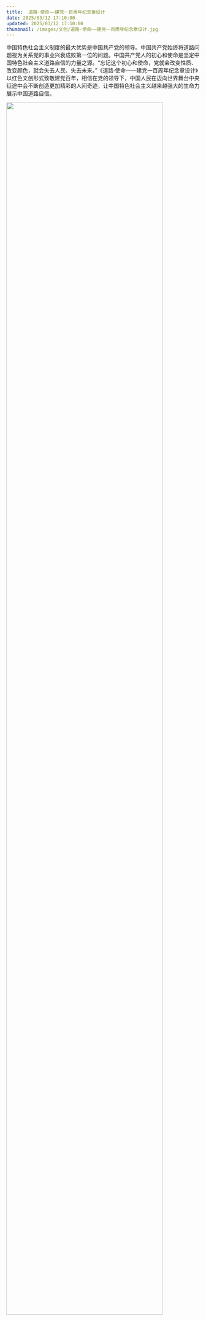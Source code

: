 ```yaml
---
title:  道路·使命——建党一百周年纪念章设计
date: 2025/03/12 17:10:00
updated: 2025/03/12 17:10:00
thumbnail: /images/文创/道路·使命——建党一百周年纪念章设计.jpg
---
```


中国特色社会主义制度的最大优势是中国共产党的领导。中国共产党始终将道路问题视为关系党的事业兴衰成败第一位的问题。中国共产党人的初心和使命是坚定中国特色社会主义道路自信的力量之源。“忘记这个初心和使命，党就会改变性质、改变颜色，就会失去人民、失去未来。”《道路·使命——建党一百周年纪念章设计》以红色文创形式致敬建党百年，相信在党的领导下，中国人民在迈向世界舞台中央征途中会不断创造更加精彩的人间奇迹，让中国特色社会主义越来越强大的生命力展示中国道路自信。

<img src="/images/文创/道路·使命——建党一百周年纪念章设计.jpg" height="90%" width="90%">
